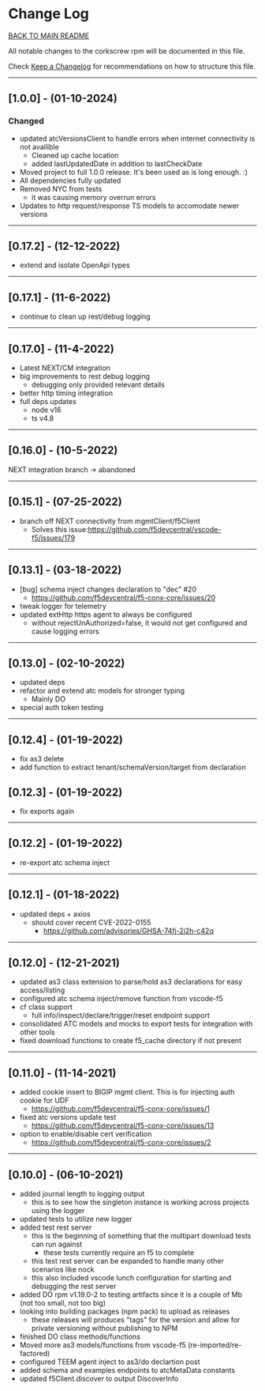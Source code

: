
# Change Log

[BACK TO MAIN README](README.md)

All notable changes to the corkscrew rpm will be documented in this file.

Check [Keep a Changelog](http://keepachangelog.com/) for recommendations on how to structure this file.

---

## [1.0.0] - (01-10-2024)

### Changed

- updated atcVersionsClient to handle errors when internet connectivity is not availible
  - Cleaned up cache location
  - added lastUpdatedDate in addition to lastCheckDate
- Moved project to full 1.0.0 release.  It's been used as is long enough.  :)
- All dependencies fully updated
- Removed NYC from tests
  - it was causing memory overrun errors
- Updates to http request/response TS models to accomodate newer versions

---

## [0.17.2] - (12-12-2022)

- extend and isolate OpenApi types

---

## [0.17.1] - (11-6-2022)

- continue to clean up rest/debug logging

---

## [0.17.0] - (11-4-2022)

- Latest NEXT/CM integration
- big improvements to rest debug logging
  - debugging only provided relevant details
- better http timing integration
- full deps updates
  - node v16
  - ts v4.8

---

## [0.16.0] - (10-5-2022)

NEXT integration branch -> abandoned

---

## [0.15.1] - (07-25-2022)

- branch off NEXT connectivity from mgmtClient/f5Client
  - Solves this issue:<https://github.com/f5devcentral/vscode-f5/issues/179>

---

## [0.13.1] - (03-18-2022)

- [bug] schema inject changes declaration to "dec" #20
  - <https://github.com/f5devcentral/f5-conx-core/issues/20>
- tweak logger for telemetry
- updated extHttp https agent to always be configured
  - without rejectUnAuthorized=false, it would not get configured and cause logging errors

---

## [0.13.0] - (02-10-2022)

- updated deps
- refactor and extend atc models for stronger typing
  - Mainly DO
- special auth token testing

---

## [0.12.4] - (01-19-2022)

- fix as3 delete
- add function to extract tenant/schemaVersion/target from declaration

## [0.12.3] - (01-19-2022)

- fix exports again

---

## [0.12.2] - (01-19-2022)

- re-export atc schema inject

---

## [0.12.1] - (01-18-2022)

- updated deps + axios
  - should cover recent CVE-2022-0155
    - <https://github.com/advisories/GHSA-74fj-2j2h-c42q>

---

## [0.12.0] - (12-21-2021)

- updated as3 class extension to parse/hold as3 declarations for easy access/listing
- configured atc schema inject/remove function from vscode-f5
- cf class support
  - full info/inspect/declare/trigger/reset endpoint support
- consolidated ATC models and mocks to export tests for integration with other tools
- fixed download functions to create f5_cache directory if not present

---

## [0.11.0] - (11-14-2021)

- added cookie insert to BIGIP mgmt client.  This is for injecting auth cookie for UDF
  - <https://github.com/f5devcentral/f5-conx-core/issues/1>
- fixed atc versions update test
  - <https://github.com/f5devcentral/f5-conx-core/issues/13>
- option to enable/disable cert verification
  - <https://github.com/f5devcentral/f5-conx-core/issues/2>

---

## [0.10.0] - (06-10-2021)

- added journal length to logging output
  - this is to see how the singleton instance is working across projects using the logger
- updated tests to utilize new logger
- added test rest server
  - this is the beginning of something that the multipart download tests can run against
    - these tests currently require an f5 to complete
  - this test rest server can be expanded to handle many other scenarios like nock
  - this also included vscode lunch configuration for starting and debugging the rest server
- added DO rpm v1.19.0-2 to testing artifacts since it is a couple of Mb (not too small, not too big)
- looking into building packages (npm pack) to upload as releases
  - these releases will produces "tags" for the version and allow for private versioning without publishing to NPM
- finished DO class methods/functions
- Moved more as3 models/functions from vscode-f5 (re-imported/re-factored)
- configured TEEM agent inject to as3/do declartion post
- added schema and examples endpoints to atcMetaData constants
- updated f5Client.discover to output DiscoverInfo
